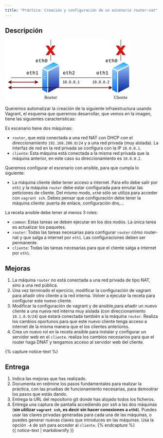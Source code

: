 ```yaml
---
title: "Práctica: Creación y configuración de un escenario router-nat"
---
```


## Descripción

![router](img/router.png)

Queremos automatizar la creación de la siguiente infraestructura usando Vagrant, el esquema que queremos desarrollar, que vemos en la imagen, tiene las siguientes características:

Es escenario tiene dos máquinas:

* `router`, que está conectada a una red NAT con DHCP con el direccionamiento `192.168.200.0/24` y a una red privada (muy aislada). La interfaz de red en la red privada se configura con la IP `10.0.0.1`.
* `cliente`: Esta máquina está conectada a la misma red privada que la máquina anterior, en este caso su direccionamiento es `10.0.0.2`.


Queremos configurar el escenario con ansible, para que cumpla lo siguiente:

* La máquina cliente debe tener acceso a internet. Para ello debe salir por `eth1` y la máquina `router` debe estar configurada para enrutar las peticiones de cliente. Del mismo modo, `eth0` sólo se utiliza para acceder con `vagrant ssh`. Debes pensar que configuración debe tener la máquina cliente: puerta de enlace, configuración dns,...

La receta ansible debe tener al menos 3 roles:

* `common`: Estas tareas se deben ejecutar en los dos nodos. La única tarea es actualizar los paquetes.
* `router`: Todas las tareas necesarias para configurar `router` cómo router-nat y que salga a internet por `eth1`. Las configuraciones deben ser permanente.
* `cliente`: Todas las tareas necesarias para que el cliente salga a internet por `eth1`.

## Mejoras

1. La máquina `router` no está conectada a una red privada de tipo NAT, sino a una red pública.
2. Una vez terminado el ejercicio, modificar la configuración de vagrant para añadir otro cliente a la red interna. Volver a ejecutar la receta para configurar este nuevo cliente.
3. Modificar la configuración de vagrant y de ansible,para añadir un nuevo cliente a una nueva red interna muy aislada (con direccionamiento `10.1.0.0/24`) que estará conectada también a la máquina `router`. Realiza los cambios oportunos para que este nuevo cliente tenga acceso a internet de la misma manera que el los clientes anteriores.
4. Crea un nuevo rol en la receta ansible para instalar y configurar un servidor web en el `cliente`. realiza los cambios necesarios para que el router haga DNAT y tengamos acceso al servidor web del cliente.

{% capture notice-text %}
## Entrega

1. Indica las mejoras que has realizado. 
2. Documenta en redmine los pasos fundamentales para realizar la práctica, con las pruebas de funcionamiento necesarias, para demostrar los pasos que estás dando.
3. Entrega la URL del repositorio git donde has alojado todos los ficheros.
4. Entrega una captura de pantalla accediendo por ssh a las dos máquinas (**sin utilizar `vagrant ssh`, es decir sin hacer conexiones a `eth0`**). Puedes usar las claves privadas generadas para cada una de las máquinas, o puedes generar nuevas claves que introduces en las máquinas. Usa la opción `-A`  de ssh para acceder al `cliente`.
{% endcapture %}<div class="notice--info">{{ notice-text | markdownify }}</div>
